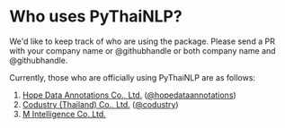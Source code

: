 # Who uses PyThaiNLP?

We'd like to keep track of who are using the package. Please send a PR with your company name or @githubhandle or both company name and @githubhandle.

Currently, those who are officially using PyThaiNLP are as follows:

1. [Hope Data Annotations Co., Ltd.](https://hopedata.org) ([@hopedataannotations](https://github.com/hopedataannotaions))
2. [Codustry (Thailand) Co., Ltd.](https://codustry.com) ([@codustry](https://github.com/codustry))
3. [M Intelligence Co.,Ltd.](https://www.mintel.tech)
